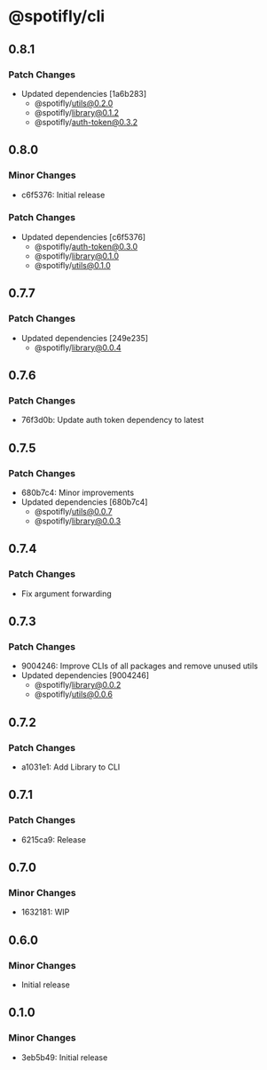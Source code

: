 # @spotifly/cli

## 0.8.1

### Patch Changes

- Updated dependencies [1a6b283]
  - @spotifly/utils@0.2.0
  - @spotifly/library@0.1.2
  - @spotifly/auth-token@0.3.2

## 0.8.0

### Minor Changes

- c6f5376: Initial release

### Patch Changes

- Updated dependencies [c6f5376]
  - @spotifly/auth-token@0.3.0
  - @spotifly/library@0.1.0
  - @spotifly/utils@0.1.0

## 0.7.7

### Patch Changes

- Updated dependencies [249e235]
  - @spotifly/library@0.0.4

## 0.7.6

### Patch Changes

- 76f3d0b: Update auth token dependency to latest

## 0.7.5

### Patch Changes

- 680b7c4: Minor improvements
- Updated dependencies [680b7c4]
  - @spotifly/utils@0.0.7
  - @spotifly/library@0.0.3

## 0.7.4

### Patch Changes

- Fix argument forwarding

## 0.7.3

### Patch Changes

- 9004246: Improve CLIs of all packages and remove unused utils
- Updated dependencies [9004246]
  - @spotifly/library@0.0.2
  - @spotifly/utils@0.0.6

## 0.7.2

### Patch Changes

- a1031e1: Add Library to CLI

## 0.7.1

### Patch Changes

- 6215ca9: Release

## 0.7.0

### Minor Changes

- 1632181: WIP

## 0.6.0

### Minor Changes

- Initial release

## 0.1.0

### Minor Changes

- 3eb5b49: Initial release
